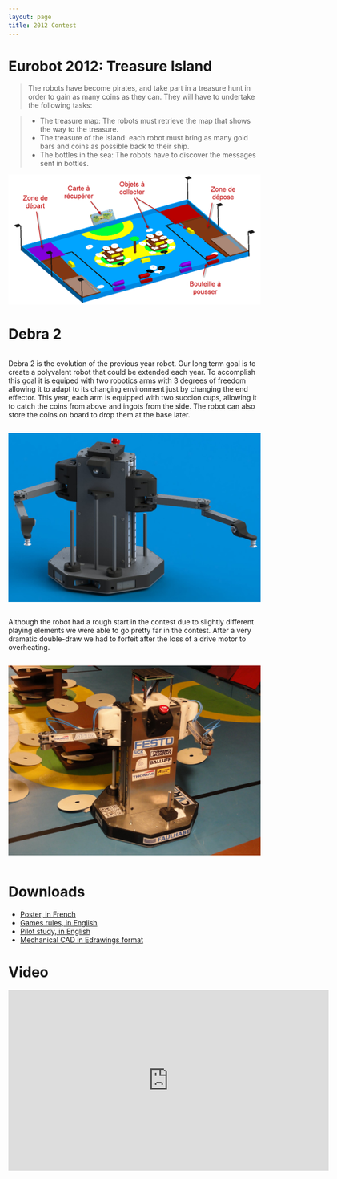 ```yaml
---
layout: page
title: 2012 Contest
---
```

# Eurobot 2012: Treasure Island
> The robots have become pirates, and take part in a treasure hunt in order to gain as many coins as they can.
> They will have to undertake the following tasks:

> * The treasure map: The robots must retrieve the map that shows the way to the treasure.
> * The treasure of the island: each robot must bring as many gold bars and coins as possible back to their ship.
> * The bottles in the sea: The robots have to discover the messages sent in bottles.

![2012 Table](/images/2012/table_2012.png)


# Debra 2

<div class="row">
<div class="large-6 columns">
<p>
Debra 2 is the evolution of the previous year robot.
Our long term goal is to create a polyvalent robot that could be extended each year.
To accomplish this goal it is equiped with two robotics arms with 3 degrees of freedom allowing it to adapt to its changing environment just by changing the end effector.
This year, each arm is equipped with two succion cups, allowing it to catch the coins from above and ingots from the side.
The robot can also store the coins on board to drop them at the base later.
</p>
</div>
<div class="large-6 columns">
<p><img src="/images/2012/debra.jpg" /></p>
</div>
</div>

<div class="row">
<div class="large-6 columns">
<p>
Although the robot had a rough start in the contest due to slightly different playing elements we were able to go pretty far in the contest.
After a very dramatic double-draw we had to forfeit after the loss of a drive motor to overheating.
</p>
</div>
<div class="large-6 columns">
<p><img src="/images/2012/debra2.jpg" /></p>
</div>
</div>



# Downloads
* [Poster, in French](/ressources/poster/cvra-2012.pdf)
* [Games rules, in English](/ressources/rules/2012.pdf)
* [Pilot study, in English](/ressources/pilot-study/2012.pdf)
* [Mechanical CAD in Edrawings format](/ressources/cad/debra-2012.easm)

# Video
<div class="ytvideo">
<iframe width="640" height="360" src="https://www.youtube.com/embed/PhVcI_p32UQ" frameborder="0" allowfullscreen></iframe>
</div>
